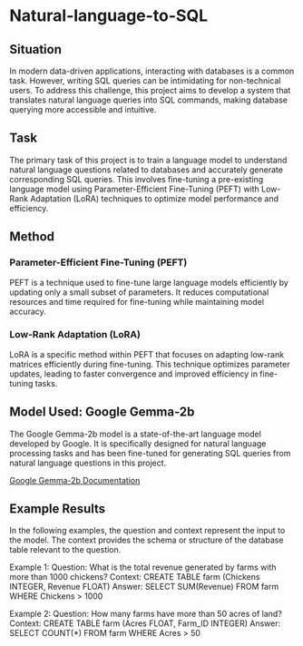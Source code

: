 # Natural-language-to-SQL


## Situation

In modern data-driven applications, interacting with databases is a common task. However, writing SQL queries can be intimidating for non-technical users. To address this challenge, this project aims to develop a system that translates natural language queries into SQL commands, making database querying more accessible and intuitive.

## Task

The primary task of this project is to train a language model to understand natural language questions related to databases and accurately generate corresponding SQL queries. This involves fine-tuning a pre-existing language model using Parameter-Efficient Fine-Tuning (PEFT) with Low-Rank Adaptation (LoRA) techniques to optimize model performance and efficiency.

## Method

### Parameter-Efficient Fine-Tuning (PEFT)
PEFT is a technique used to fine-tune large language models efficiently by updating only a small subset of parameters. It reduces computational resources and time required for fine-tuning while maintaining model accuracy.

### Low-Rank Adaptation (LoRA)
LoRA is a specific method within PEFT that focuses on adapting low-rank matrices efficiently during fine-tuning. This technique optimizes parameter updates, leading to faster convergence and improved efficiency in fine-tuning tasks.

## Model Used: Google Gemma-2b

The Google Gemma-2b model is a state-of-the-art language model developed by Google. It is specifically designed for natural language processing tasks and has been fine-tuned for generating SQL queries from natural language questions in this project.

[Google Gemma-2b Documentation](https://cloud.google.com/vertex-ai/generative-ai/docs/open-models/use-gemma)

## Example Results
In the following examples, the question and context represent the input to the model. The context provides the schema or structure of the database table relevant to the question.

Example 1:
Question: What is the total revenue generated by farms with more than 1000 chickens?
Context: CREATE TABLE farm (Chickens INTEGER, Revenue FLOAT)
Answer: SELECT SUM(Revenue) FROM farm WHERE Chickens > 1000

Example 2:
Question: How many farms have more than 50 acres of land?
Context: CREATE TABLE farm (Acres FLOAT, Farm_ID INTEGER)
Answer: SELECT COUNT(*) FROM farm WHERE Acres > 50
